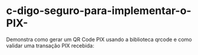 # c-digo-seguro-para-implementar-o-PIX-
Demonstra como gerar um QR Code PIX usando a biblioteca qrcode e como validar uma transação PIX recebida:

